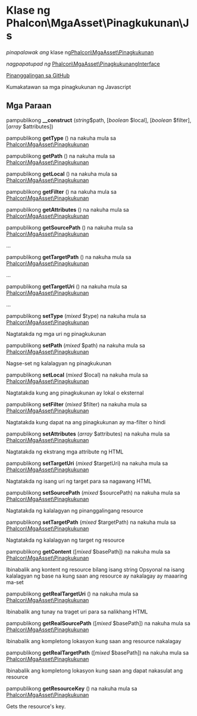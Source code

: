 # Klase ng **Phalcon\\MgaAsset\\Pinagkukunan\\Js**

*pinapalawak ang* klase ng[Phalcon\MgaAsset\Pinagkukunan](/en/3.2/api/Phalcon_Assets_Resource)

*nagpapatupad ng* [Phalcon\MgaAsset\PinagkukunangInterface](/en/3.2/api/Phalcon_Assets_ResourceInterface)

<a href="https://github.com/phalcon/cphalcon/blob/master/phalcon/assets/resource/js.zep" class="btn btn-default btn-sm">Pinanggalingan sa GitHub</a>

Kumakatawan sa mga pinagkukunan ng Javascript

## Mga Paraan

pampublikong **__construct** (*string*$path, [*boolean* $local], [*boolean* $filter], [*array* $attributes])

pampublikong **getType** () na nakuha mula sa [Phalcon\MgaAsset\Pinagkukunan](/en/3.2/api/Phalcon_Assets_Resource)

pampublikong **getPath** () na nakuha mula sa [Phalcon\MgaAsset\Pinagkukunan](/en/3.2/api/Phalcon_Assets_Resource)

pampublikong **getLocal** () na nakuha mula sa [Phalcon\MgaAsset\Pinagkukunan](/en/3.2/api/Phalcon_Assets_Resource)

pampublikong **getFilter** () na nakuha mula sa [Phalcon\MgaAsset\Pinagkukunan](/en/3.2/api/Phalcon_Assets_Resource)

pampublikong **getAttributes** () na nakuha mula sa [Phalcon\MgaAsset\Pinagkukunan](/en/3.2/api/Phalcon_Assets_Resource)

pampublikong **getSourcePath** () na nakuha mula sa [Phalcon\MgaAsset\Pinagkukunan](/en/3.2/api/Phalcon_Assets_Resource)

...

pampublikong **getTargetPath** () na nakuha mula sa [Phalcon\MgaAsset\Pinagkukunan](/en/3.2/api/Phalcon_Assets_Resource)

...

pampublikong **getTargetUri** () na nakuha mula sa [Phalcon\MgaAsset\Pinagkukunan](/en/3.2/api/Phalcon_Assets_Resource)

...

pampublikong **setType** (*mixed* $type) na nakuha mula sa [Phalcon\MgaAsset\Pinagkukunan](/en/3.2/api/Phalcon_Assets_Resource)

Nagtatakda ng mga uri ng pinagkukunan

pampublikong **setPath** (*mixed* $path) na nakuha mula sa [Phalcon\MgaAsset\Pinagkukunan](/en/3.2/api/Phalcon_Assets_Resource)

Nagse-set ng kalalagyan ng pinagkukunan

pampublikong **setLocal** (*mixed* $local) na nakuha mula sa [Phalcon\MgaAsset\Pinagkukunan](/en/3.2/api/Phalcon_Assets_Resource)

Nagtatakda kung ang pinagkukunan ay lokal o eksternal

pampublikong **setFilter** (*mixed* $filter) na nakuha mula sa [Phalcon\MgaAsset\Pinagkukunan](/en/3.2/api/Phalcon_Assets_Resource)

Nagtatakda kung dapat na ang pinagkukunan ay ma-filter o hindi

pampublikong **setAttributes** (*array* $attributes) na nakuha mula sa [Phalcon\MgaAsset\Pinagkukunan](/en/3.2/api/Phalcon_Assets_Resource)

Nagtatakda ng ekstrang mga attribute ng HTML

pampublikong **setTargetUri** (*mixed* $targetUri) na nakuha mula sa [Phalcon\MgaAsset\Pinagkukunan](/en/3.2/api/Phalcon_Assets_Resource)

Nagtatakda ng isang uri ng target para sa nagawang HTML

pampublikong **setSourcePath** (*mixed* $sourcePath) na nakuha mula sa [Phalcon\MgaAsset\Pinagkukunan](/en/3.2/api/Phalcon_Assets_Resource)

Nagtatakda ng kalalagyan ng pinanggalingang resource

pampublikong **setTargetPath** (*mixed* $targetPath) na nakuha mula sa [Phalcon\MgaAsset\Pinagkukunan](/en/3.2/api/Phalcon_Assets_Resource)

Nagtatakda ng kalalagyan ng target ng resource

pampublikong **getContent** ([*mixed* $basePath]) na nakuha mula sa [ Phalcon\MgaAsset\Pinagkukunan](/en/3.2/api/Phalcon_Assets_Resource)

Ibinabalik ang kontent ng resource bilang isang string Opsyonal na isang kalalagyan ng base na kung saan ang resource ay nakalagay ay maaaring ma-set

pampublikong **getRealTargetUri** () na nakuha mula sa [Phalcon\MgaAsset\Pinagkukunan](/en/3.2/api/Phalcon_Assets_Resource)

Ibinabalik ang tunay na traget uri para sa nalikhang HTML

pampublikong **getRealSourcePath** ([*mixed* $basePath]) na nakuha mula sa [Phalcon\MgaAsset\Pinagkukunan](/en/3.2/api/Phalcon_Assets_Resource)

Ibinabalik ang kompletong lokasyon kung saan ang resource nakalagay

pampublikong **getRealTargetPath** ([*mixed* $basePath]) na nakuha mula sa [Phalcon\MgaAsset\Pinagkukunan](/en/3.2/api/Phalcon_Assets_Resource)

Ibinabalik ang kompletong lokasyon kung saan ang dapat nakasulat ang resource

pampublikong **getResourceKey** () na nakuha mula sa [Phalcon\MgaAsset\Pinagkukunan](/en/3.2/api/Phalcon_Assets_Resource)

Gets the resource's key.